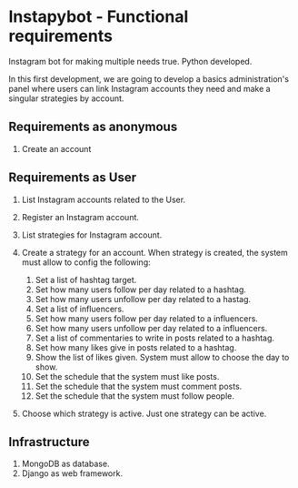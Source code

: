 # Instapybot - Functional requirements
Instagram bot for making multiple needs true. Python developed. 

In this first development, we are going to develop a basics administration's panel where users can 
link Instagram accounts they need and make a singular strategies by account.

Requirements as anonymous 
-------------------------

1. Create an account

Requirements as User 
-------------------------

1. List Instagram accounts related to the User.

2. Register an Instagram account.

3. List strategies for Instagram account.

4. Create a strategy for an account. When strategy is created, 
the system must allow to config the following:
    1. Set a list of hashtag target.
    2. Set how many users follow per day related to a hashtag.
    3. Set how many users unfollow per day related to a hastag.
    4. Set a list of influencers.
    5. Set how many users follow per day related to a influencers.
    6. Set how many users unfollow per day related to a influencers.
    7. Set a list of commentaries to write in posts related to a hashtag.
    8. Set how many likes give in posts related to a hashtag.
    9. Show the list of likes given. System must allow to choose the day to show.
    10. Set the schedule that the system must like posts.
    11. Set the schedule that the system must comment posts.
    12. Set the schedule that the system must follow people.
5. Choose which strategy is active. Just one strategy can be active.
    
Infrastructure 
-------------------------

1. MongoDB as database.
2. Django as web framework.

